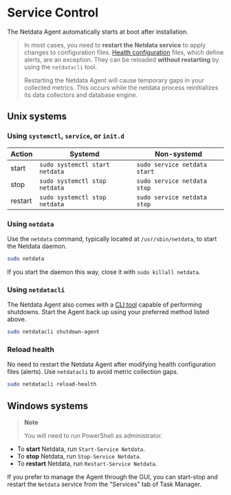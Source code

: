 # Service Control

The Netdata Agent automatically starts at boot after installation.

> In most cases, you need to **restart the Netdata service** to apply changes to configuration files. [Health configuration](#reload-health) files, which define alerts, are an exception. They can be reloaded **without restarting** by using the `netdatacli` tool.
>
> Restarting the Netdata Agent will cause temporary gaps in your collected metrics. This occurs while the netdata process reinitializes its data collectors and database engine.

## Unix systems

### Using `systemctl`, `service`, or `init.d`

| Action  | Systemd                        | Non-systemd                  |
|---------|--------------------------------|------------------------------|
| start   | `sudo systemctl start netdata` | `sudo service netdata start` |
| stop    | `sudo systemctl stop netdata`  | `sudo service netdata stop`  |
| restart | `sudo systemctl stop netdata`  | `sudo service netdata stop`  |

### Using `netdata`

Use the `netdata` command, typically located at `/usr/sbin/netdata`, to start the Netdata daemon.

```bash
sudo netdata
```

If you start the daemon this way, close it with `sudo killall netdata`.

### Using `netdatacli`

The Netdata Agent also comes with a [CLI tool](/src/cli/README.md) capable of performing shutdowns. Start the Agent back up using your preferred method listed above.

```bash
sudo netdatacli shutdown-agent
```

### Reload health

No need to restart the Netdata Agent after modifying health configuration files (alerts). Use `netdatacli` to avoid metric collection gaps.

```bash
sudo netdatacli reload-health
```

## Windows systems

> **Note**
>
> You will need to run PowerShell as administrator.

- To **start** Netdata, run `Start-Service Netdata`.
- To **stop** Netdata, run `Stop-Service Netdata`.
- To **restart** Netdata, run `Restart-Service Netdata`.

If you prefer to manage the Agent through the GUI, you can start-stop and restart the `Netdata` service from the "Services" tab of Task Manager.
